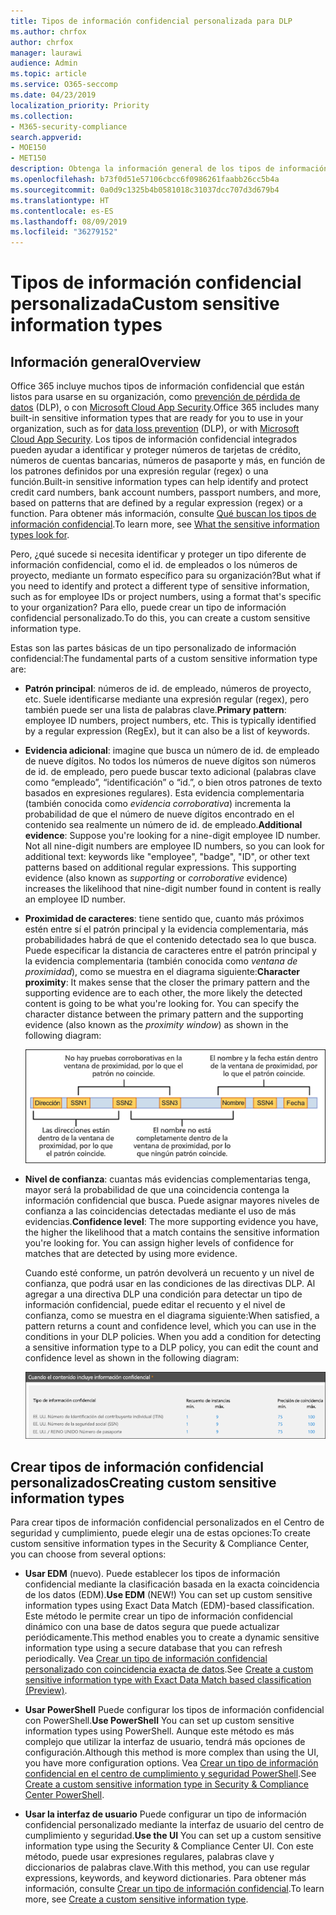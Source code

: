 ```yaml
---
title: Tipos de información confidencial personalizada para DLP
ms.author: chrfox
author: chrfox
manager: laurawi
audience: Admin
ms.topic: article
ms.service: O365-seccomp
ms.date: 04/23/2019
localization_priority: Priority
ms.collection:
- M365-security-compliance
search.appverid:
- MOE150
- MET150
description: Obtenga la información general de los tipos de información confidencial personalizada para DLP.
ms.openlocfilehash: b73f0d51e57106cbcc6f0986261faabb26cc5b4a
ms.sourcegitcommit: 0a0d9c1325b4b0581018c31037dcc707d3d679b4
ms.translationtype: HT
ms.contentlocale: es-ES
ms.lasthandoff: 08/09/2019
ms.locfileid: "36279152"
---
```

# <a name="custom-sensitive-information-types"></a><span data-ttu-id="dfc0b-103">Tipos de información confidencial personalizada</span><span class="sxs-lookup"><span data-stu-id="dfc0b-103">Custom sensitive information types</span></span>

## <a name="overview"></a><span data-ttu-id="dfc0b-104">Información general</span><span class="sxs-lookup"><span data-stu-id="dfc0b-104">Overview</span></span>

<span data-ttu-id="dfc0b-105">Office 365 incluye muchos tipos de información confidencial que están listos para usarse en su organización, como [prevención de pérdida de datos](data-loss-prevention-policies.md) (DLP), o con [Microsoft Cloud App Security](https://docs.microsoft.com/cloud-app-security).</span><span class="sxs-lookup"><span data-stu-id="dfc0b-105">Office 365 includes many built-in sensitive information types that are ready for you to use in your organization, such as for [data loss prevention](data-loss-prevention-policies.md) (DLP), or with [Microsoft Cloud App Security](https://docs.microsoft.com/cloud-app-security).</span></span> <span data-ttu-id="dfc0b-106">Los tipos de información confidencial integrados pueden ayudar a identificar y proteger números de tarjetas de crédito, números de cuentas bancarias, números de pasaporte y más, en función de los patrones definidos por una expresión regular (regex) o una función.</span><span class="sxs-lookup"><span data-stu-id="dfc0b-106">Built-in sensitive information types can help identify and protect credit card numbers, bank account numbers, passport numbers, and more, based on patterns that are defined by a regular expression (regex) or a function.</span></span> <span data-ttu-id="dfc0b-107">Para obtener más información, consulte [Qué buscan los tipos de información confidencial](what-the-sensitive-information-types-look-for.md).</span><span class="sxs-lookup"><span data-stu-id="dfc0b-107">To learn more, see [What the sensitive information types look for](what-the-sensitive-information-types-look-for.md).</span></span>

<span data-ttu-id="dfc0b-108">Pero, ¿qué sucede si necesita identificar y proteger un tipo diferente de información confidencial, como el id. de empleados o los números de proyecto, mediante un formato específico para su organización?</span><span class="sxs-lookup"><span data-stu-id="dfc0b-108">But what if you need to identify and protect a different type of sensitive information, such as for employee IDs or project numbers, using a format that's specific to your organization?</span></span> <span data-ttu-id="dfc0b-109">Para ello, puede crear un tipo de información confidencial personalizado.</span><span class="sxs-lookup"><span data-stu-id="dfc0b-109">To do this, you can create a custom sensitive information type.</span></span>

<span data-ttu-id="dfc0b-110">Estas son las partes básicas de un tipo personalizado de información confidencial:</span><span class="sxs-lookup"><span data-stu-id="dfc0b-110">The fundamental parts of a custom sensitive information type are:</span></span>

- <span data-ttu-id="dfc0b-111">**Patrón principal**: números de id. de empleado, números de proyecto, etc. Suele identificarse mediante una expresión regular (regex), pero también puede ser una lista de palabras clave.</span><span class="sxs-lookup"><span data-stu-id="dfc0b-111">**Primary pattern**: employee ID numbers, project numbers, etc. This is typically identified by a regular expression (RegEx), but it can also be a list of keywords.</span></span>

- <span data-ttu-id="dfc0b-p103">**Evidencia adicional**: imagine que busca un número de id. de empleado de nueve dígitos. No todos los números de nueve dígitos son números de id. de empleado, pero puede buscar texto adicional (palabras clave como “empleado”, “identificación” o “id.”, o bien otros patrones de texto basados en expresiones regulares). Esta evidencia complementaria (también conocida como _evidencia_ _corroborativa_) incrementa la probabilidad de que el número de nueve dígitos encontrado en el contenido sea realmente un número de id. de empleado.</span><span class="sxs-lookup"><span data-stu-id="dfc0b-p103">**Additional evidence**: Suppose you're looking for a nine-digit employee ID number. Not all nine-digit numbers are employee ID numbers, so you can look for additional text: keywords like "employee", "badge", "ID", or other text patterns based on additional regular expressions. This supporting evidence (also known as _supporting_ or _corroborative_ evidence) increases the likelihood that nine-digit number found in content is really an employee ID number.</span></span>

- <span data-ttu-id="dfc0b-p104">**Proximidad de caracteres**: tiene sentido que, cuanto más próximos estén entre sí el patrón principal y la evidencia complementaria, más probabilidades habrá de que el contenido detectado sea lo que busca. Puede especificar la distancia de caracteres entre el patrón principal y la evidencia complementaria (también conocida como _ventana de proximidad_), como se muestra en el diagrama siguiente:</span><span class="sxs-lookup"><span data-stu-id="dfc0b-p104">**Character proximity**: It makes sense that the closer the primary pattern and the supporting evidence are to each other, the more likely the detected content is going to be what you're looking for. You can specify the character distance between the primary pattern and the supporting evidence (also known as the _proximity window_) as shown in the following diagram:</span></span>

    ![Diagrama de evidencia corroborativa y ventana de proximidad](media/dc68e38e-dfa1-45b8-b204-89c8ba121f96.png)

- <span data-ttu-id="dfc0b-p105">**Nivel de confianza**: cuantas más evidencias complementarias tenga, mayor será la probabilidad de que una coincidencia contenga la información confidencial que busca. Puede asignar mayores niveles de confianza a las coincidencias detectadas mediante el uso de más evidencias.</span><span class="sxs-lookup"><span data-stu-id="dfc0b-p105">**Confidence level**: The more supporting evidence you have, the higher the likelihood that a match contains the sensitive information you're looking for. You can assign higher levels of confidence for matches that are detected by using more evidence.</span></span>

  <span data-ttu-id="dfc0b-p106">Cuando esté conforme, un patrón devolverá un recuento y un nivel de confianza, que podrá usar en las condiciones de las directivas DLP. Al agregar a una directiva DLP una condición para detectar un tipo de información confidencial, puede editar el recuento y el nivel de confianza, como se muestra en el diagrama siguiente:</span><span class="sxs-lookup"><span data-stu-id="dfc0b-p106">When satisfied, a pattern returns a count and confidence level, which you can use in the conditions in your DLP policies. When you add a condition for detecting a sensitive information type to a DLP policy, you can edit the count and confidence level as shown in the following diagram:</span></span>

    ![Opciones de precisión de coincidencia y recuento de instancias](media/11d0b51e-7c3f-4cc6-96d8-b29bcdae1aeb.png)

## <a name="creating-custom-sensitive-information-types"></a><span data-ttu-id="dfc0b-123">Crear tipos de información confidencial personalizados</span><span class="sxs-lookup"><span data-stu-id="dfc0b-123">Creating custom sensitive information types</span></span>

<span data-ttu-id="dfc0b-124">Para crear tipos de información confidencial personalizados en el Centro de seguridad y cumplimiento, puede elegir una de estas opciones:</span><span class="sxs-lookup"><span data-stu-id="dfc0b-124">To create custom sensitive information types in the Security & Compliance Center, you can choose from several options:</span></span>

- <span data-ttu-id="dfc0b-125">**Usar EDM** (nuevo). Puede establecer los tipos de información confidencial mediante la clasificación basada en la exacta coincidencia de los datos (EDM).</span><span class="sxs-lookup"><span data-stu-id="dfc0b-125">**Use EDM** (NEW!) You can set up custom sensitive information types using Exact Data Match (EDM)-based classification.</span></span> <span data-ttu-id="dfc0b-126">Este método le permite crear un tipo de información confidencial dinámico con una base de datos segura que puede actualizar periódicamente.</span><span class="sxs-lookup"><span data-stu-id="dfc0b-126">This method enables you to create a dynamic sensitive information type using a secure database that you can refresh periodically.</span></span> <span data-ttu-id="dfc0b-127">Vea [Crear un tipo de información confidencial personalizado con coincidencia exacta de datos](create-custom-sensitive-information-types-with-exact-data-match-based-classification.md).</span><span class="sxs-lookup"><span data-stu-id="dfc0b-127">See [Create a custom sensitive information type with Exact Data Match based classification (Preview)](create-custom-sensitive-information-types-with-exact-data-match-based-classification.md).</span></span>

- <span data-ttu-id="dfc0b-128">**Usar PowerShell** Puede configurar los tipos de información confidencial con PowerShell.</span><span class="sxs-lookup"><span data-stu-id="dfc0b-128">**Use PowerShell** You can set up custom sensitive information types using PowerShell.</span></span> <span data-ttu-id="dfc0b-129">Aunque este método es más complejo que utilizar la interfaz de usuario, tendrá más opciones de configuración.</span><span class="sxs-lookup"><span data-stu-id="dfc0b-129">Although this method is more complex than using the UI, you have more configuration options.</span></span> <span data-ttu-id="dfc0b-130">Vea [Crear un tipo de información confidencial en el centro de cumplimiento y seguridad PowerShell](create-a-custom-sensitive-information-type-in-scc-powershell.md).</span><span class="sxs-lookup"><span data-stu-id="dfc0b-130">See [Create a custom sensitive information type in Security & Compliance Center PowerShell](create-a-custom-sensitive-information-type-in-scc-powershell.md).</span></span>

- <span data-ttu-id="dfc0b-131">**Usar la interfaz de usuario** Puede configurar un tipo de información confidencial personalizado mediante la interfaz de usuario del centro de cumplimiento y seguridad.</span><span class="sxs-lookup"><span data-stu-id="dfc0b-131">**Use the UI** You can set up a custom sensitive information type using the Security & Compliance Center UI.</span></span> <span data-ttu-id="dfc0b-132">Con este método, puede usar expresiones regulares, palabras clave y diccionarios de palabras clave.</span><span class="sxs-lookup"><span data-stu-id="dfc0b-132">With this method, you can use regular expressions, keywords, and keyword dictionaries.</span></span> <span data-ttu-id="dfc0b-133">Para obtener más información, consulte [Crear un tipo de información confidencial](create-a-custom-sensitive-information-type.md).</span><span class="sxs-lookup"><span data-stu-id="dfc0b-133">To learn more, see [Create a custom sensitive information type](create-a-custom-sensitive-information-type.md).</span></span>



